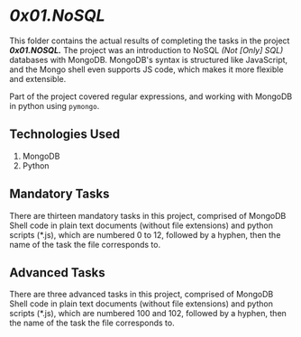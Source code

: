 # ___0x01.NoSQL___
This folder contains the actual results of completing the tasks in the project ___0x01.NOSQL.___ The project was an introduction to NoSQL _(Not [Only] SQL)_ databases with MongoDB. MongoDB's syntax is structured like JavaScript, and the Mongo shell even supports JS code, which makes it more flexible and extensible.

Part of the project covered regular expressions, and working with MongoDB in python using `pymongo`.

## Technologies Used
1. MongoDB
2. Python

## Mandatory Tasks
There are thirteen mandatory tasks in this project, comprised of MongoDB Shell code in plain text documents (without file extensions) and python scripts (*.js), which are numbered 0 to 12, followed by a hyphen, then the name of the task the file corresponds to.

## Advanced Tasks
There are three advanced tasks in this project, comprised of MongoDB Shell code in plain text documents (without file extensions) and python scripts (*.js), which are numbered 100 and 102, followed by a hyphen, then the name of the task the file corresponds to.
